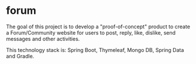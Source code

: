 # forum

The goal of this project is to develop a "proof-of-concept" product to create a Forum/Community website for users to post, reply, like, dislike, send messages and other activities.

This technology stack is: Spring Boot, Thymeleaf, Mongo DB, Spring Data and Gradle.
